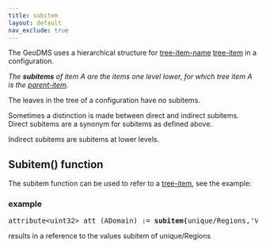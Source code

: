 ```yaml
---
title: subitem
layout: default
nav_exclude: true
---
```

The GeoDMS uses a hierarchical structure for [tree-item-name](tree-item-name) [tree-item](tree-item) in a configuration.

*The **subitems** of item A are the items one level lower, for which tree item A is the [parent-item](parent-item).*

The leaves in the tree of a configuration have no subitems.

Sometimes a distinction is made between direct and indirect subitems. Direct subitems are a synonym for subitems as defined above.

Indirect subitems are subitems at lower levels.

## Subitem() function

The subitem function can be used to refer to a [tree-item](tree-item), see the example:

### example

<pre>
attribute&lt;uint32&gt; att (ADomain) := <B>subitem(</B>unique/Regions,'Values'<B>)</B>;
</pre>

results in a reference to the values subitem of unique/Regions